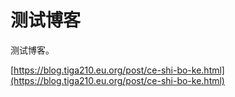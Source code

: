 # 测试博客

测试博客。

[https://blog.tiga210.eu.org/post/ce-shi-bo-ke.html](https://blog.tiga210.eu.org/post/ce-shi-bo-ke.html)